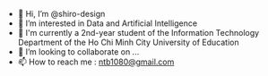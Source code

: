 - 👋 Hi, I’m @shiro-design
- 👀 I’m interested in Data and Artificial Intelligence
- 🌱 I'm currently a 2nd-year student of the Information Technology Department of the Ho Chi Minh City University of Education
- 💞️ I’m looking to collaborate on ...
- 📫 How to reach me : ntb1080@gmail.com 

<!---
shiro-design/shiro-design is a ✨ special ✨ repository because its `README.md` (this file) appears on your GitHub profile.
You can click the Preview link to take a look at your changes.
--->
